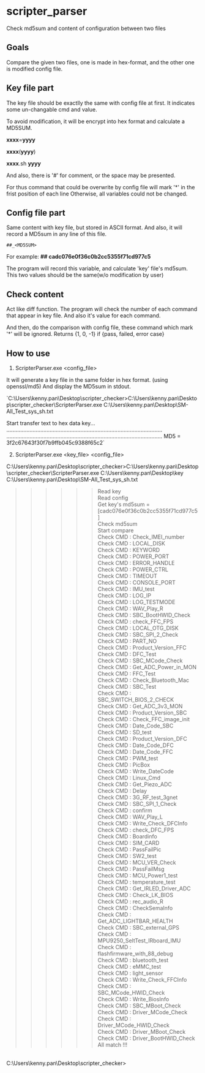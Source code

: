 # scripter_parser
Check md5sum and content of configuration between two files

## Goals

Compare the given two files, one is made in hex-format, and the other one is modified config file.


## Key file part

The key file should be exactlly the same with config file at first.
It indicates some un-changable cmd and value.

To avoid modification, it will be encrypt into hex format and calculate a MD5SUM.

__xxxx__=__yyyy__ 

__xxxx__(__yyyy__) 

__xxxx__.sh __yyyy__ 


And also, there is '#' for comment, or the space may be presented.

For thus command that could be overwrite by config file will mark '*' in the frist position of each line
Otherwise, all variables could not be changed.


## Config file part

Same content with key file, but stored in ASCII format.
And also, it will record a MD5sum in any line of this file.

`##_<MD5SUM>`

For example: __## cadc076e0f36c0b2cc5355f71cd977c5__

The program will record this variable, and calculate 'key' file's md5sum.
This two values should be the same(w/o modification by user)


## Check content

Act like diff function.
The program will check the number of each command that appear in key file.
And also it's value for each command.

And then, do the comparison with config file, these command which mark '*' will be ignored.
Returns {1, 0, -1} if {pass, failed, error case}


## How to use

1. ScripterParser.exe <config_file>

It will generate a key file in the same folder in hex format. (using openssl/md5)
And display the MD5sum in stdout.

`C:\Users\kenny.pan\Desktop\scripter_checker>C:\Users\kenny.pan\Desktop\scripter_checker\ScripterParser.exe C:\Users\kenny.pan\Desktop\SM-All_Test_sys_sh.txt

 Start transfer text to hex data key...
.....................................................................................................
.....................................................................................................
 MD5 = 3f2c67643f30f7b9ffb045c9388f65c2`

2. ScripterParser.exe <key_file> <config_file>


C:\Users\kenny.pan\Desktop\scripter_checker>C:\Users\kenny.pan\Desktop\scripter_checker\ScripterParser.exe C:\Users\kenny.pan\Desktop\key C:\Users\kenny.pan\Desktop\SM-All_Test_sys_sh.txt
<br>
 >>>>>> Read key<br>
 >>>>>> Read config<br>
 Get key's md5sum = [cadc076e0f36c0b2cc5355f71cd977c5]<br>
 >>>>>> Check md5sum<br>
 >>>>>> Start compare<br>
 Check CMD : Check_IMEI_number<br>
 Check CMD : LOCAL_DISK<br>
 Check CMD : KEYWORD<br>
 Check CMD : POWER_PORT<br>
 Check CMD : ERROR_HANDLE<br>
 Check CMD : POWER_CTRL<br>
 Check CMD : TIMEOUT<br>
 Check CMD : CONSOLE_PORT<br>
 Check CMD : IMU_test<br>
 Check CMD : LOG_IP<br>
 Check CMD : LOG_TESTMODE<br>
 Check CMD : WAV_Play_R<br>
 Check CMD : SBC_BootHWID_Check<br>
 Check CMD : check_FFC_FPS<br>
 Check CMD : LOCAL_OTG_DISK<br>
 Check CMD : SBC_SPI_2_Check<br>
 Check CMD : PART_NO<br>
 Check CMD : Product_Version_FFC<br>
 Check CMD : DFC_Test<br>
 Check CMD : SBC_MCode_Check<br>
 Check CMD : Get_ADC_Power_in_MON<br>
 Check CMD : FFC_Test<br>
 Check CMD : Check_Bluetooth_Mac<br>
 Check CMD : SBC_Test<br>
 Check CMD : SBC_SWITCH_BIOS_2_CHECK<br>
 Check CMD : Get_ADC_3v3_MON<br>
 Check CMD : Product_Version_SBC<br>
 Check CMD : Check_FFC_image_init<br>
 Check CMD : Date_Code_SBC<br>
 Check CMD : SD_test<br>
 Check CMD : Product_Version_DFC<br>
 Check CMD : Date_Code_DFC<br>
 Check CMD : Date_Code_FFC<br>
 Check CMD : PWM_test<br>
 Check CMD : PicBox<br>
 Check CMD : Write_DateCode<br>
 Check CMD : Linux_Cmd<br>
 Check CMD : Get_Piezo_ADC<br>
 Check CMD : Delay<br>
 Check CMD : 3G_RF_test_3gnet<br>
 Check CMD : SBC_SPI_1_Check<br>
 Check CMD : confirm<br>
 Check CMD : WAV_Play_L<br>
 Check CMD : Write_Check_DFCInfo<br>
 Check CMD : check_DFC_FPS<br>
 Check CMD : Boardinfo<br>
 Check CMD : SIM_CARD<br>
 Check CMD : PassFailPic<br>
 Check CMD : SW2_test<br>
 Check CMD : MCU_VER_Check<br>
 Check CMD : PassFailMsg<br>
 Check CMD : MCU_Power1_test<br>
 Check CMD : temperature_test<br>
 Check CMD : Get_IRLED_Driver_ADC<br>
 Check CMD : Check_LK_BIOS<br>
 Check CMD : rec_audio_R<br>
 Check CMD : CheckSemaInfo<br>
 Check CMD : Get_ADC_LIGHTBAR_HEALTH<br>
 Check CMD : SBC_external_GPS<br>
 Check CMD : MPU9250_SeltTest_IRboard_IMU<br>
 Check CMD : flashfirmware_with_88_debug<br>
 Check CMD : bluetooth_test<br>
 Check CMD : eMMC_test<br>
 Check CMD : light_sensor<br>
 Check CMD : Write_Check_FFCInfo<br>
 Check CMD : SBC_MCode_HWID_Check<br>
 Check CMD : Write_BiosInfo<br>
 Check CMD : SBC_MBoot_Check<br>
 Check CMD : Driver_MCode_Check<br>
 Check CMD : Driver_MCode_HWID_Check<br>
 Check CMD : Driver_MBoot_Check<br>
 Check CMD : Driver_BootHWID_Check<br>
 All match !!!<br>
 <br>
C:\Users\kenny.pan\Desktop\scripter_checker>













